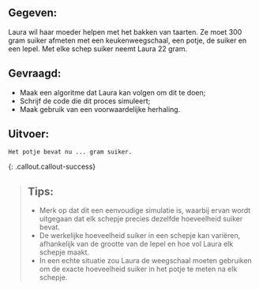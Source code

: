 ## Gegeven: 
Laura wil haar moeder helpen met het bakken van taarten. 
Ze moet 300 gram suiker afmeten met een keukenweegschaal, een potje, de suiker en een lepel.
Met elke schep suiker neemt Laura 22 gram.

## Gevraagd: 

* Maak een algoritme dat Laura kan volgen om dit te doen;
* Schrijf de code die dit proces simuleert;
* Maak gebruik van een voorwaardelijke herhaling. 


## Uitvoer:
```
Het potje bevat nu ... gram suiker.
```

{: .callout.callout-success}
>## Tips: 
>* Merk op dat dit een eenvoudige simulatie is, waarbij ervan wordt uitgegaan dat elk schepje precies dezelfde hoeveelheid suiker bevat.
>* De werkelijke hoeveelheid suiker in een schepje kan variëren, afhankelijk van de grootte van de lepel en hoe vol Laura elk schepje maakt. 
>* In een echte situatie zou Laura de weegschaal moeten gebruiken om de exacte hoeveelheid suiker in het potje te meten na elk schepje.